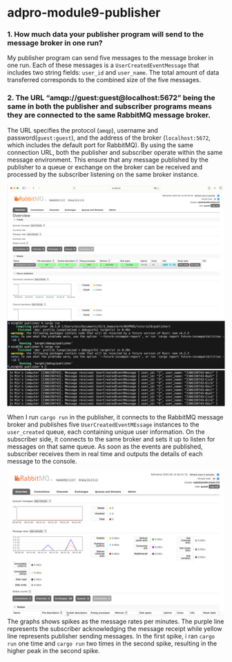 # adpro-module9-publisher

### 1. How much data your publisher program will send to the message broker in one run?

My publisher program can send five messages to the message broker in one run. Each of these messages is a `UserCreatedEventMessage` that includes two string fields: `user_id` and `user_name`. The total amount of data transferred corresponds to the combined size of the five messages. 

### 2. The URL “amqp://guest:guest@localhost:5672” being the same in both the publisher and subscriber programs means they are connected to the same RabbitMQ message broker.

The URL specifies the protocol (`amqp`), username and password(`guest:guest`), and the address of the broker (`localhost:5672`, which includes the default port for RabbitMQ). By using the same connection URL, both the publisher and subscriber operate within the same message environment. This ensure that any message published by the publisher to a queue or exchange on the broker can be received and processed by the subscriber listening on the same broker instance. 

![alt text](images/image.png)
![](images/publisher.png)
![](images/subscriber.png)

When I run `cargo run` in the publisher, it connects to the RabbitMQ message broker and publishes five `UserCreatedEventMEssage` instances to the `user_created` queue, each containing unique user information. On the subscriber side, it connects to the same broker and sets it up to listen for messages on that same queue. As soon as the events are published, subscriber receives them in real time and outputs the details of each message to the console. 

![](images/spikes.png)
The graphs shows spikes as the message rates per minutes. The purple line represents the subscriber acknowledging the message receipt while yellow line represents publisher sending messages. In the first spike, i ran `cargo run` one time and `cargo run` two times in the second spike, resulting in the higher peak in the second spike. 
